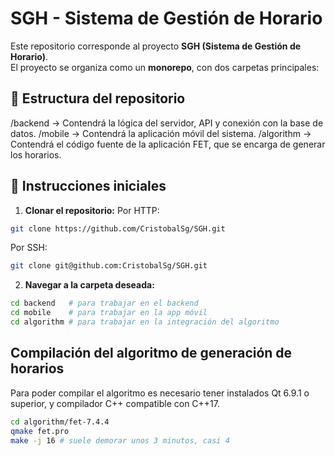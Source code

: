 # SGH - Sistema de Gestión de Horario

Este repositorio corresponde al proyecto **SGH (Sistema de Gestión de Horario)**.  
El proyecto se organiza como un **monorepo**, con dos carpetas principales:

## 📂 Estructura del repositorio

/backend   → Contendrá la lógica del servidor, API y conexión con la base de datos.
/mobile    → Contendrá la aplicación móvil del sistema.
/algorithm → Contendrá el código fuente de la aplicación FET, que se encarga de generar los horarios.


## 🚀 Instrucciones iniciales

1. **Clonar el repositorio:**
Por HTTP:
```bash
git clone https://github.com/CristobalSg/SGH.git
```

Por SSH:
```bash
git clone git@github.com:CristobalSg/SGH.git
```
2. **Navegar a la carpeta deseada:**
```bash
cd backend   # para trabajar en el backend
cd mobile    # para trabajar en la app móvil
cd algorithm # para trabajar en la integración del algoritmo
```
## Compilación del algoritmo de generación de horarios
Para poder compilar el algoritmo es necesario tener instalados Qt 6.9.1 o superior, y compilador C++ compatible con C++17.
```bash
cd algorithm/fet-7.4.4
qmake fet.pro
make -j 16 # suele demorar unos 3 minutos, casi 4
```
